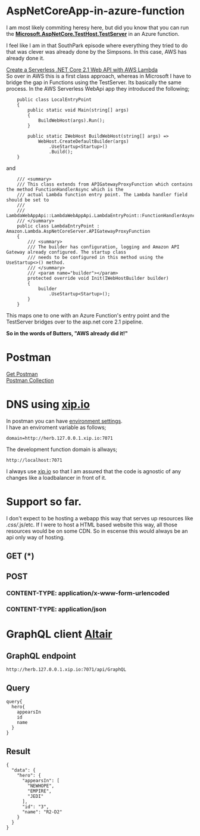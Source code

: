 # AspNetCoreApp-in-azure-function  
I am most likely commiting heresy here, but did you know that you can run the **[Microsoft.AspNetCore.TestHost.TestServer](https://docs.microsoft.com/en-us/dotnet/api/microsoft.aspnetcore.testhost.testserver?view=aspnetcore-2.1 )** in an Azure function.

I feel like I am in that SouthPark episode where everything they tried to do that was clever was already done by the Simpsons.
In this case, AWS has already done it.

[Create a Serverless .NET Core 2.1 Web API with AWS Lambda](https://www.youtube.com/watch?v=OhEANj3Y6ZQ)  
So over in AWS this is a first class approach, whereas in Microsoft I have to bridge the gap in Functions using the TestServer.
Its basically the same process.  In the AWS Serverless WebApi app they introduced the following;
```
    public class LocalEntryPoint
    {
        public static void Main(string[] args)
        {
            BuildWebHost(args).Run();
        }

        public static IWebHost BuildWebHost(string[] args) =>
            WebHost.CreateDefaultBuilder(args)
                .UseStartup<Startup>()
                .Build();
    }
```
and
```
    /// <summary>
    /// This class extends from APIGatewayProxyFunction which contains the method FunctionHandlerAsync which is the 
    /// actual Lambda function entry point. The Lambda handler field should be set to
    /// 
    /// LambdaWebAppApi::LambdaWebAppApi.LambdaEntryPoint::FunctionHandlerAsync
    /// </summary>
    public class LambdaEntryPoint : Amazon.Lambda.AspNetCoreServer.APIGatewayProxyFunction
    {
        /// <summary>
        /// The builder has configuration, logging and Amazon API Gateway already configured. The startup class
        /// needs to be configured in this method using the UseStartup<>() method.
        /// </summary>
        /// <param name="builder"></param>
        protected override void Init(IWebHostBuilder builder)
        {
            builder
                .UseStartup<Startup>();
        }
    }
```

This maps one to one with an Azure Function's entry point and the TestServer bridges over to the asp.net core 2.1 pipeline.

**So in the words of Butters, "AWS already did it!"**

# Postman  
[Get Postman](https://www.getpostman.com/)  
[Postman Collection](./AzureApi.postman_collection.json)  

# DNS using [xip.io](http://xip.io/)  
In postman you can have [environment settings](https://learning.getpostman.com/docs/postman/environments_and_globals/manage_environments/).  
I have an enviroment variable as follows;
```
domain=http://herb.127.0.0.1.xip.io:7071
```
The development function domain is allways;
```
http://localhost:7071
```
I always use [xip.io](http://xip.io/) so that I am assured that the code is agnostic of any changes like a loadbalancer in front of it.

# Support so far.
I don't expect to be hosting a webapp this way that serves up resources like *.css/*.js/etc.  If I were to host a HTML based website this way, all those resources would be on some CDN.  So in escense this would always be an api only way of hosting.

## GET (*)
## POST
### CONTENT-TYPE: application/x-www-form-urlencoded
### CONTENT-TYPE: application/json

# GraphQL client [Altair](https://altair.sirmuel.design)

## GraphQL endpoint
```
http://herb.127.0.0.1.xip.io:7071/api/GraphQL
```
## Query
```
query{
  hero{
    appearsIn
    id
    name
  }
}
```
## Result 
```
{
  "data": {
    "hero": {
      "appearsIn": [
        "NEWHOPE",
        "EMPIRE",
        "JEDI"
      ],
      "id": "3",
      "name": "R2-D2"
    }
  }
}
```




